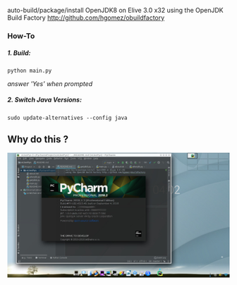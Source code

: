 auto-build/package/install OpenJDK8 on Elive 3.0 x32
using the OpenJDK Build Factory http://github.com/hgomez/obuildfactory

### How-To 

##### 1. Build:

    python main.py

*answer 'Yes' when prompted*


##### 2. Switch Java Versions:

    sudo update-alternatives --config java
    

## Why do this ?

![screenshot](screenshot.jpg)
